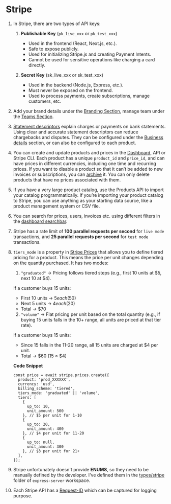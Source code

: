 # Stripe

1.  In Stripe, there are two types of API keys:
    1. **Publishable Key** (`pk_live_xxx` or `pk_test_xxx`)
        - Used in the frontend (React, Next.js, etc.).
        - Safe to expose publicly.
        - Used for initializing Stripe.js and creating Payment Intents.
        - Cannot be used for sensitive operations like charging a card directly.

    2. **Secret Key** (sk_live_xxx or sk_test_xxx)
        - Used in the backend (Node.js, Express, etc.).
        - Must never be exposed on the frontend.
        - Used to process payments, create subscriptions, manage customers, etc.

2.  Add your brand details under the [Branding Section](https://dashboard.stripe.com/settings/branding), manage team under the [Teams Section](https://dashboard.stripe.com/settings/team).

3.  [Statement descriptors](https://docs.stripe.com/get-started/account/statement-descriptors) explain charges or payments on bank statements. Using clear and accurate statement descriptors can reduce chargebacks and disputes. They can be configured under the [Business details](https://dashboard.stripe.com/settings/business-details) section, or can also be configured to each product.

4.  You can create and update products and prices in the [Dashboard](https://dashboard.stripe.com/products), API or Stripe CLI. Each product has a unique `product_id` and `price_id`, and can have prices in different currencies, including one time and recurring prices. If you want to disable a product so that it can’t be added to new invoices or subscriptions, you can [archive](https://docs.stripe.com/products-prices/manage-prices?dashboard-or-api=dashboard&lang=node#archive-product) it. You can only delete products that have no prices associated with them.

5.  If you have a very large product catalog, use the Products API to import your catalog programmatically. If you’re importing your product catalog to Stripe, you can use anything as your starting data source, like a product management system or CSV file.

6.  You can search for prices, users, invoices etc. using different filters in the [dashboard searchbar](https://docs.stripe.com/dashboard/search#search-filters-operators).

7.  Stripe has a rate limit of **100 parallel requests per second** for `live mode` transactions, and **25 parallel requests per second** for `test mode` transactions.​

8.  `tiers_mode` is a property in [Stripe Prices](https://docs.stripe.com/api/prices?lang=node) that allows you to define tiered pricing for a product. This means the price per unit changes depending on the quantity purchased. It has two modes:

    1. `"graduated"` → Pricing follows tiered steps (e.g., first 10 units at $5, next 10 at $4).

    If a customer buys 15 units:
    - First 10 units → $5 each ($50)
    - Next 5 units → $4 each ($20)
    - Total → $70

    2. `"volume"` → Flat pricing per unit based on the total quantity (e.g., if buying 15 units falls in the 10+ range, all units are priced at that tier rate).

    If a customer buys 15 units:
    - Since 15 falls in the 11-20 range, all 15 units are charged at $4 per unit.
    - Total → $60 (15 × $4)

    **Code Snippet**
    ```
    const price = await stripe.prices.create({
      product: 'prod_XXXXXX',
      currency: 'usd',
      billing_scheme: 'tiered',
      tiers_mode: 'graduated' || 'volume',
      tiers: [
        {
          up_to: 10,
          unit_amount: 500
        }, // $5 per unit for 1-10
        {
          up_to: 20,
          unit_amount: 400
        }, // $4 per unit for 11-20
        {
          up_to: null,
          unit_amount: 300
        }, // $3 per unit for 21+
      ],
    });
    ```

9.  Stripe unfortunately doesn't provide **ENUMS**, so they  need to be manually defined by the developer. I've defined them in the [types/stripe](../apps/express-server/src/types/stripe/) folder of `express-server` workspace.

10. Each Stripe API has a [Request-ID](https://docs.stripe.com/api/request_ids?lang=node) which can be captured for logging purpose.
